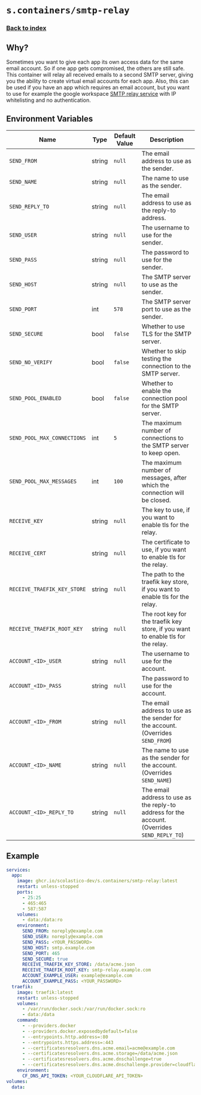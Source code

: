 # `s.containers/smtp-relay`

### [Back to index](../../README.md)

## Why?

Sometimes you want to give each app its own access data for the same email account.
So if one app gets compromised, the others are still safe.
This container will relay all received emails to a second SMTP server,
giving you the ability to create virtual email accounts for each app.
Also, this can be used if you have an app which requires an email account,
but you want to use for example the google workspace
[SMTP relay service](https://support.google.com/a/answer/2956491?hl=en)
with IP whitelisting and no authentication.

## Environment Variables

| Name                        | Type   | Default Value       | Description                                                                                   |
| --------------------------- | ------ | ------------------- | --------------------------------------------------------------------------------------------- |
| `SEND_FROM`                 | string | `null`              | The email address to use as the sender.                                                       |
| `SEND_NAME`                 | string | `null`              | The name to use as the sender.                                                                |
| `SEND_REPLY_TO`             | string | `null`              | The email address to use as the reply-to address.                                             |
| `SEND_USER`                 | string | `null`              | The username to use for the sender.                                                           |
| `SEND_PASS`                 | string | `null`              | The password to use for the sender.                                                           |
| `SEND_HOST`                 | string | `null`              | The SMTP server to use as the sender.                                                         |
| `SEND_PORT`                 | int    | `578`               | The SMTP server port to use as the sender.                                                    |
| `SEND_SECURE`               | bool   | `false`             | Whether to use TLS for the SMTP server.                                                       |
| `SEND_NO_VERIFY`            | bool   | `false`             | Whether to skip testing the connection to the SMTP server.                                    |
| `SEND_POOL_ENABLED`         | bool   | `false`             | Whether to enable the connection pool for the SMTP server.                                    |
| `SEND_POOL_MAX_CONNECTIONS` | int    | `5`                 | The maximum number of connections to the SMTP server to keep open.                            |
| `SEND_POOL_MAX_MESSAGES`    | int    | `100`               | The maximum number of messages, after which the connection will be closed.                    |
| `RECEIVE_KEY`               | string | `null`              | The key to use, if you want to enable tls for the relay.                                      |
| `RECEIVE_CERT`              | string | `null`              | The certificate to use, if you want to enable tls for the relay.                              |
| `RECEIVE_TRAEFIK_KEY_STORE` | string | `null`              | The path to the traefik key store, if you want to enable tls for the relay.                   |
| `RECEIVE_TRAEFIK_ROOT_KEY`  | string | `null`              | The root key for the traefik key store, if you want to enable tls for the relay.              |
| `ACCOUNT_<ID>_USER`         | string | `null`              | The username to use for the account.                                                          |
| `ACCOUNT_<ID>_PASS`         | string | `null`              | The password to use for the account.                                                          |
| `ACCOUNT_<ID>_FROM`         | string | `null`              | The email address to use as the sender for the account. (Overrides `SEND_FROM`)               |
| `ACCOUNT_<ID>_NAME`         | string | `null`              | The name to use as the sender for the account. (Overrides `SEND_NAME`)                        |
| `ACCOUNT_<ID>_REPLY_TO`     | string | `null`              | The email address to use as the reply-to address for the account. (Overrides `SEND_REPLY_TO`) |

## Example

```yml
services:
  app:
    image: ghcr.io/scolastico-dev/s.containers/smtp-relay:latest
    restart: unless-stopped
    ports:
      - 25:25
      - 465:465
      - 587:587
    volumes:
      - data:/data:ro
    environment:
      SEND_FROM: noreply@example.com
      SEND_USER: noreply@example.com
      SEND_PASS: <YOUR_PASSWORD>
      SEND_HOST: smtp.example.com
      SEND_PORT: 465
      SEND_SECURE: true
      RECEIVE_TRAEFIK_KEY_STORE: /data/acme.json
      RECEIVE_TRAEFIK_ROOT_KEY: smtp-relay.example.com
      ACCOUNT_EXAMPLE_USER: example@example.com
      ACCOUNT_EXAMPLE_PASS: <YOUR_PASSWORD>
  traefik:
    image: traefik:latest
    restart: unless-stopped
    volumes:
      - /var/run/docker.sock:/var/run/docker.sock:ro
      - data:/data
    command:
      - --providers.docker
      - --providers.docker.exposedbydefault=false
      - --entrypoints.http.address=:80
      - --entrypoints.https.address=:443
      - --certificatesresolvers.dns.acme.email=acme@example.com
      - --certificatesresolvers.dns.acme.storage=/data/acme.json
      - --certificatesresolvers.dns.acme.dnschallenge=true
      - --certificatesresolvers.dns.acme.dnschallenge.provider=cloudflare
    environment:
      CF_DNS_API_TOKEN: <YOUR_CLOUDFLARE_API_TOKEN>
volumes:
  data:
```
